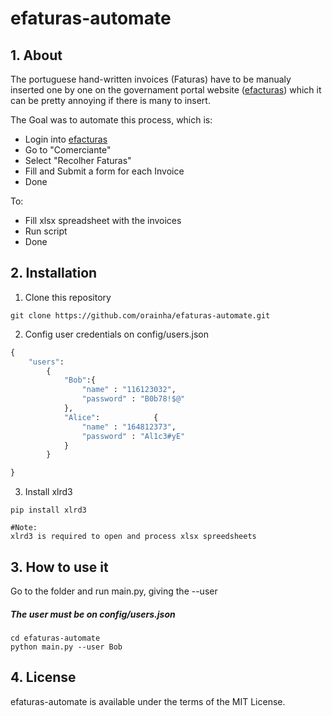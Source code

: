 # efaturas-automate

## 1. About

The portuguese hand-written invoices (Faturas) have to be manualy inserted one by one on the governament portal website ([efacturas](https://faturas.portaldasfinancas.gov.pt])) which it can be pretty annoying if there is many to insert.

The Goal was to automate this process, which is:
- Login into [efacturas](https://faturas.portaldasfinancas.gov.pt])
- Go to "Comerciante"
- Select "Recolher Faturas"
- Fill and Submit a form for each Invoice
- Done

To:
- Fill xlsx spreadsheet with the invoices
- Run script
- Done


## 2. Installation

1. Clone this repository
```shell
git clone https://github.com/orainha/efaturas-automate.git
```
2. Config user credentials on config/users.json
```python
{
    "users": 
        {
            "Bob":{
                "name" : "116123032",
                "password" : "B0b78!$@"
            },
            "Alice":            {
                "name" : "164812373",
                "password" : "Al1c3#yE"
            }
        }

}
```

3. Install xlrd3
```shell
pip install xlrd3

#Note:
xlrd3 is required to open and process xlsx spreedsheets
```



## 3. How to use it

Go to the folder and run main.py, giving the --user
##### The user must be on config/users.json

```shell
cd efaturas-automate
python main.py --user Bob
```

## 4. License
efaturas-automate is available under the terms of the MIT License.
